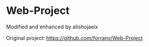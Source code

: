 # Web-Project

Modified and enhanced by alishojaeix

Original project: https://github.com/forrany/Web-Project
